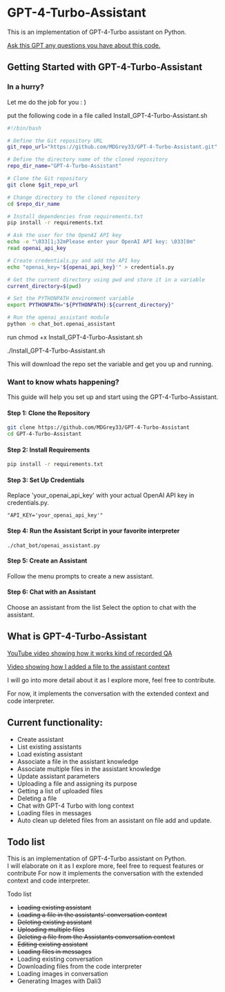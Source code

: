 # GPT-4-Turbo-Assistant 

This is an implementation of GPT-4-Turbo assistant on Python.

[Ask this GPT any questions you have about this code.](https://chat.openai.com/g/g-yJoNW6R47-gpt-4-turbo-assistants-python-dev)

## Getting Started with GPT-4-Turbo-Assistant

### In a hurry?
Let me do the job for you : )

put the following code in a file called Install_GPT-4-Turbo-Assistant.sh
```bash
#!/bin/bash

# Define the Git repository URL
git_repo_url="https://github.com/MDGrey33/GPT-4-Turbo-Assistant.git"

# Define the directory name of the cloned repository
repo_dir_name="GPT-4-Turbo-Assistant"

# Clone the Git repository
git clone $git_repo_url

# Change directory to the cloned repository
cd $repo_dir_name

# Install dependencies from requirements.txt
pip install -r requirements.txt

# Ask the user for the OpenAI API key
echo -e "\033[1;32mPlease enter your OpenAI API key: \033[0m"
read openai_api_key

# Create credentials.py and add the API key
echo "openai_key='${openai_api_key}'" > credentials.py

# Get the current directory using pwd and store it in a variable
current_directory=$(pwd)

# Set the PYTHONPATH environment variable
export PYTHONPATH="${PYTHONPATH}:${current_directory}"

# Run the openai_assistant module
python -m chat_bot.openai_assistant

```
run chmod +x Install_GPT-4-Turbo-Assistant.sh

./Install_GPT-4-Turbo-Assistant.sh

This will download the repo set the variable and get you up and running.

### Want to know whats happening?

This guide will help you set up and start using the GPT-4-Turbo-Assistant.

#### Step 1: Clone the Repository
```bash
git clone https://github.com/MDGrey33/GPT-4-Turbo-Assistant
cd GPT-4-Turbo-Assistant
```

#### Step 2: Install Requirements
```bash
pip install -r requirements.txt
```

#### Step 3: Set Up Credentials
Replace 'your_openai_api_key' with your actual OpenAI API key in credentials.py.
```
"API_KEY='your_openai_api_key'"
```

#### Step 4: Run the Assistant Script in your favorite interpreter
```
./chat_bot/openai_assistant.py
```

#### Step 5: Create an Assistant
Follow the menu prompts to create a new assistant.

#### Step 6: Chat with an Assistant
Choose an assistant from the list
Select the option to chat with the assistant.

## What is GPT-4-Turbo-Assistant

[YouTube video showing how it works kind of recorded QA](https://youtu.be/4KgEMO4Ufis)

[Video showing how I added a file to the assistant context](https://youtu.be/34IfrpEQMMA)

I will go into more detail about it as I explore more, feel free to contribute.

For now, it implements the conversation with the extended context and code interpreter.


## Current functionality:

* Create assistant
* List existing assistants
* Load existing assistant
* Associate a file in the assistant knowledge
* Associate multiple files in the assistant knowledge
* Update assistant parameters
* Uploading a file and assigning its purpose
* Getting a list of uploaded files
* Deleting a file
* Chat with GPT-4 Turbo with long context
* Loading files in messages
* Auto clean up deleted files from an assistant on file add and update.

## Todo list
This is an implementation of GPT-4-Turbo assistant on Python.  
I will elaborate on it as I explore more, feel free to request features or contribute For now it implements the conversation with the extended context and code interpreter.

Todo list

* ~~Loading existing assistant~~
* ~~Loading a file in the assistants' conversation context~~
* ~~Deleting existing assistant~~
* ~~Uploading multiple files~~
* ~~Deleting a file from the Assistants conversation context~~
* ~~Editing existing assistant~~
* ~~Loading files in messages~~
* Loading existing conversation
* Downloading files from the code interpreter
* Loading images in conversation
* Generating Images with Dali3
